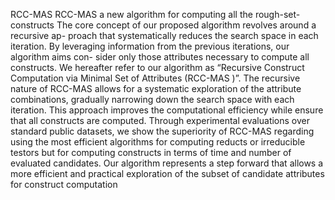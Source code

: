 RCC-MAS
RCC-MAS a new algorithm for computing all the rough-set-constructs The core concept of our proposed algorithm revolves around a recursive ap- proach that systematically reduces the search space in each iteration. By leveraging information from the previous iterations, our algorithm aims con- sider only those attributes necessary to compute all constructs. We hereafter refer to our algorithm as “Recursive Construct Computation via Minimal Set of Attributes (RCC-MAS )”. The recursive nature of RCC-MAS allows for a systematic exploration of the attribute combinations, gradually narrowing down the search space with each iteration. This approach improves the computational efficiency while ensure that all constructs are computed. Through experimental evaluations over standard public datasets, we show the superiority of RCC-MAS regarding using the most efficient algorithms for computing reducts or irreducible testors but for computing constructs in terms of time and number of evaluated candidates. Our algorithm represents a step forward that allows a more efficient and practical exploration of the subset of candidate attributes for construct computation
